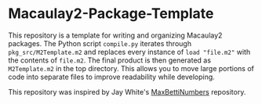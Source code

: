 # Macaulay2-Package-Template
This repository is a template for writing and organizing Macaulay2 packages. The Python script `compile.py` iterates through `pkg_src/M2Template.m2` and replaces every instance of `load "file.m2"` with the contents of `file.m2`. The final product is then generated as `M2Template.m2` in the top directory. This allows you to move large portions of code into separate files to improve readability while developing.

This repository was inspired by Jay White's [MaxBettiNumbers](https://github.com/JayWhite2357/MaxBettiNumbers) repository.